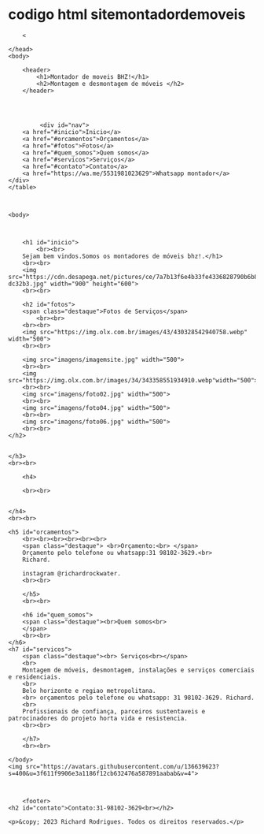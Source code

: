 #  codigo html sitemontadordemoveis
<doctype html>
	<html lang="pt-br" =>
	<head>
		<meta charset="UTF-8">
		<title> Montador de Móveis BHZ</title>
		<link rel="stylesheet" href="estilo.css">

		<

	</head>
	<body>

		<header>
			<h1>Montador de moveis BHZ!</h1>
			<h2>Montagem e desmontagem de móveis </h2>
		</header>




			 <div id="nav">
		<a href="#inicio">Inicio</a>
        <a href="#orcamentos">Orçamentos</a>
        <a href="#fotos">Fotos</a>
        <a href="#quem_somos">Quem somos</a>
        <a href="#servicos">Serviços</a>
        <a href="#contato">Contato</a>
        <a href="https://wa.me/5531981023629">Whatsapp montador</a>
    </div>
    </table>



	<body>
		


		<h1 id="inicio">
			<br><br>
		Sejam bem vindos.Somos os montadores de móveis bhz!.</h1>
		<br><br>
		<img src="https://cdn.desapega.net/pictures/ce/7a7b13f6e4b33fe4336828790b6b8d3057a474592e462528c0496c4d159c87-dc32b3.jpg" width="900" height="600">
		<br><br>

		<h2 id="fotos">
		<span class="destaque">Fotos de Serviços</span>
			<br><br>
		<br><br>
		<img src="https://img.olx.com.br/images/43/430328542940758.webp" width="500">
		<br><br>

		<img src="imagens/imagemsite.jpg" width="500">
		<br><br>
		<img src="https://img.olx.com.br/images/34/343358551934910.webp"width="500">
		<br><br>
		<img src="imagens/foto02.jpg" width="500">
		<br><br>
		<img src="imagens/foto04.jpg" width="500">
		<br><br>
		<img src="imagens/foto06.jpg" width="500">
		<br><br>
	</h2>

	
	</h3>
	<br><br>

		<h4>
		
		<br><br>

		
	</h4>
	<br><br>

	<h5 id="orcamentos">
		<br><br><br><br><br><br>
		<span class="destaque"> <br>Orçamento:<br> </span>
		Orçamento pelo telefone ou whatsapp:31 98102-3629.<br> 
		Richard.

		instagram @richardrockwater.
		<br><br>

		</h5>
		<br><br>

		<h6 id="quem_somos">
		<span class="destaque"><br>Quem somos<br>
		</span>
		<br><br>
	</h6>
	<h7 id="servicos">
		<span class="destaque"><br> Serviços<br></span>
		<br>
		Montagem de móveis, desmontagem, instalações e serviços comerciais e residenciais.
		<br>
		Belo horizonte e regiao metropolitana.
		<br> orçamentos pelo telefone ou whatsapp: 31 98102-3629. Richard.
		<br>
		Profissionais de confiança, parceiros sustentaveis e patrocinadores do projeto horta vida e resistencia.
		<br><br>

		</h7>
		<br><br>

	</body>
	<img src="https://avatars.githubusercontent.com/u/136639623?s=400&u=3f611f9906e3a1186f12cb632476a587891aabab&v=4">
		
		

		<footer>
    <h2 id="contato">Contato:31-98102-3629<br></h2>
    
    <p>&copy; 2023 Richard Rodrigues. Todos os direitos reservados.</p>
</footer>
	</html>
